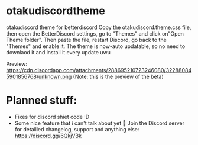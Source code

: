# otakudiscordtheme
otakudiscord theme for betterdiscord
Copy the otakudiscord.theme.css file, then open the BetterDiscord settings, go to "Themes" and click on"Open Theme folder". Then paste the file, restart Discord, go back to the "Themes" and enable it. The theme is now-auto updatable, so no need to downlaod it and install it every update uwu

Preview: https://cdn.discordapp.com/attachments/288695210723246080/322880845901856768/unknown.png
(Note: this is the preview of the beta)

# Planned stuff:
* Fixes for discord shiet code :D
* Some nice feature that i can't talk about yet :eyes:
Join the Discord server for detailled changelog, support and anything else: https://discord.gg/6QkjVBk
